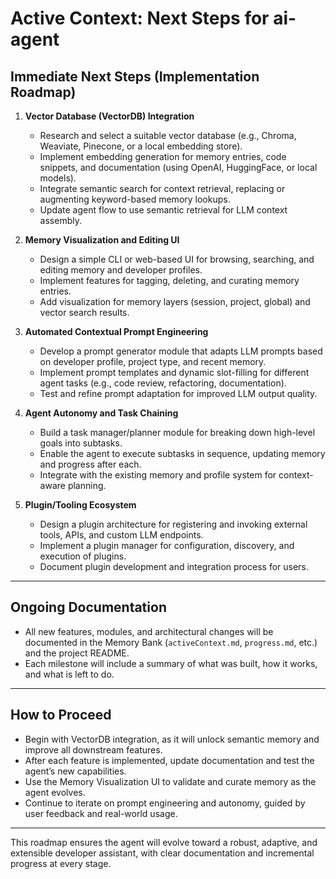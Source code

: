 # Active Context: Next Steps for ai-agent

## Immediate Next Steps (Implementation Roadmap)

1. **Vector Database (VectorDB) Integration**
   - Research and select a suitable vector database (e.g., Chroma, Weaviate, Pinecone, or a local embedding store).
   - Implement embedding generation for memory entries, code snippets, and documentation (using OpenAI, HuggingFace, or local models).
   - Integrate semantic search for context retrieval, replacing or augmenting keyword-based memory lookups.
   - Update agent flow to use semantic retrieval for LLM context assembly.

2. **Memory Visualization and Editing UI**
   - Design a simple CLI or web-based UI for browsing, searching, and editing memory and developer profiles.
   - Implement features for tagging, deleting, and curating memory entries.
   - Add visualization for memory layers (session, project, global) and vector search results.

3. **Automated Contextual Prompt Engineering**
   - Develop a prompt generator module that adapts LLM prompts based on developer profile, project type, and recent memory.
   - Implement prompt templates and dynamic slot-filling for different agent tasks (e.g., code review, refactoring, documentation).
   - Test and refine prompt adaptation for improved LLM output quality.

4. **Agent Autonomy and Task Chaining**
   - Build a task manager/planner module for breaking down high-level goals into subtasks.
   - Enable the agent to execute subtasks in sequence, updating memory and progress after each.
   - Integrate with the existing memory and profile system for context-aware planning.

5. **Plugin/Tooling Ecosystem**
   - Design a plugin architecture for registering and invoking external tools, APIs, and custom LLM endpoints.
   - Implement a plugin manager for configuration, discovery, and execution of plugins.
   - Document plugin development and integration process for users.

---

## Ongoing Documentation

- All new features, modules, and architectural changes will be documented in the Memory Bank (`activeContext.md`, `progress.md`, etc.) and the project README.
- Each milestone will include a summary of what was built, how it works, and what is left to do.

---

## How to Proceed

- Begin with VectorDB integration, as it will unlock semantic memory and improve all downstream features.
- After each feature is implemented, update documentation and test the agent’s new capabilities.
- Use the Memory Visualization UI to validate and curate memory as the agent evolves.
- Continue to iterate on prompt engineering and autonomy, guided by user feedback and real-world usage.

---

This roadmap ensures the agent will evolve toward a robust, adaptive, and extensible developer assistant, with clear documentation and incremental progress at every stage.
